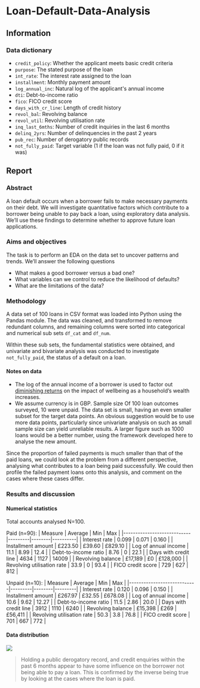 # Loan-Default-Data-Analysis

## Information

### Data dictionary
* `credit_policy`: Whether the applicant meets basic credit criteria
* `purpose`: The stated purpose of the loan
* `int_rate`: The interest rate assigned to the loan
* `installment`: Monthly payment amount
* `log_annual_inc`: Natural log of the applicant's annual income
* `dti`: Debt-to-income ratio
* `fico`: FICO credit score
* `days_with_cr_line`: Length of credit history
* `revol_bal`: Revolving balance
* `revol_util`: Revolving utilisation rate
* `inq_last_6mths`: Number of credit inquiries in the last 6 months
* `delinq_2yrs`: Number of delinquencies in the past 2 years
* `pub_rec`: Number of derogatory public records
* `not_fully_paid`: Target variable (1 if the loan was not fully paid, 0 if it was)

## Report

### Abstract
A loan default occurs when a borrower fails to make necessary payments on their debt. We will investigate quantitative factors which contribute to a borrower being unable to pay back a loan, using exploratory data analysis. We’ll use these findings to determine whether to approve future loan applications.

### Aims and objectives
The task is to perform an EDA on the data set to uncover patterns and trends. We’ll answer the following questions
- What makes a good borrower versus a bad one?
- What variables can we control to reduce the likelihood of defaults?
- What are the limitations of the data?

### Methodology
A data set of 100 loans in CSV format was loaded into Python using the Pandas module. The data was cleaned, and transformed to remove redundant columns, and remaining columns were sorted into categorical and numerical sub sets `df_cat` and `df_num`. 

Within these sub sets, the fundamental statistics were obtained, and univariate and bivariate analysis was conducted to investigate `not_fully_paid`, the status of a default on a loan.

#### Notes on data
- The log of the annual income of a borrower is used to factor out [diminishing returns](https://typeset.io/questions/why-use-log-of-household-income-when-estimating-the-1n2q29zfle#) on the impact of wellbeing as a household’s wealth increases.
- We assume currency is in GBP.
Sample size
Of 100 loan outcomes surveyed, 10 were unpaid. The data set is small, having an even smaller subset for the target data points. An obvious suggestion would be to use more data points, particularly since univariate analysis on such as small sample size can yield unreliable results. A larger figure such as 1000 loans would be a better number, using the framework developed here to analyse the new amount.

Since the proportion of failed payments is much smaller than that of the paid loans, we could look at the problem from a different perspective, analysing what contributes to a loan being paid successfully. We could then profile the failed payment loans onto this analysis, and comment on the cases where these cases differ.

### Results and discussion

#### Numerical statistics
Total accounts analysed N=100.

Paid (n=90):
| Measure                    | Average | Min    | Max      |
|----------------------------|---------|--------|----------|
| Interest rate              | 0.099   | 0.071  | 0.160    |
| Installment amount         | £223.50 | £39.60 | £829.10  |
| Log of annual income       | 11.1    | 8.99   | 12.4     |
| Debt-to-income ratio       | 8.76    | 0      | 22.1     |
| Days with credit line      | 4634    | 1127   | 14009    |
| Revolving balance          | £17,189 | £0     | £128,000 |
| Revolving utilisation rate | 33.9    | 0      | 93.4     |
| FICO credit score          | 729     | 627    | 812      |

Unpaid (n=10):
| Measure                    | Average | Min    | Max     |
|----------------------------|---------|--------|---------|
| Interest rate              | 0.120   | 0.096  | 0.150   |
| Installment amount         | £267.97 | £32.55 | £678.08 |
| Log of annual income       | 10.6    | 9.62   | 12.27   |
| Debt-to-income ratio       | 11.5    | 2.86   | 20.0    |
| Days with credit line      | 3912    | 1110   | 6240    |
| Revolving balance          | £15,398 | £269   | £56,411 |
| Revolving utilisation rate | 50.3    | 3.8    | 76.8    |
| FICO credit score          | 701     | 667    | 772     |

#### Data distribution 

![](CleanShot%202024-08-03%20at%208%E2%80%AF.04.00@2x.png)
>Holding a public derogatory record, and credit enquiries within the past 6 months appear to have some influence on the borrower not being able to pay a loan. This is confirmed by the inverse being true by looking at the cases where the loan is paid.